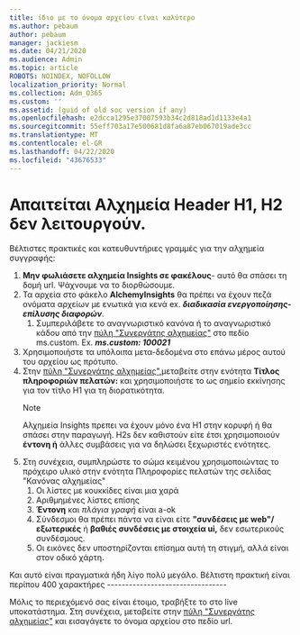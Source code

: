```yaml
---
title: ίδιο με το όνομα αρχείου είναι καλύτερο
ms.author: pebaum
author: pebaum
manager: jackiesm
ms.date: 04/21/2020
ms.audience: Admin
ms.topic: article
ROBOTS: NOINDEX, NOFOLLOW
localization_priority: Normal
ms.collection: Adm_O365
ms.custom: ''
ms.assetid: (guid of old soc version if any)
ms.openlocfilehash: e2dcca1295e37007593b34c2d818ad1d1133e4a1
ms.sourcegitcommit: 55eff703a17e500681d8fa6a87eb067019ade3cc
ms.translationtype: MT
ms.contentlocale: el-GR
ms.lasthandoff: 04/22/2020
ms.locfileid: "43676533"
---
```

# <a name="required-alchemy-header-h1-h2s-dont-work"></a>Απαιτείται Αλχημεία Header H1, H2 δεν λειτουργούν.
Βέλτιστες πρακτικές και κατευθυντήριες γραμμές για την αλχημεία συγγραφής:

1. **Μην φωλιάσετε αλχημεία Insights σε φακέλους**- αυτό θα σπάσει τη δομή url. Ψάχνουμε να το διορθώσουμε.
1. Τα αρχεία στο φάκελο **AlchemyInsights** θα πρέπει να έχουν πεζά ονόματα αρχείων με ενωτικά για κενά ex. ***διαδικασία ενεργοποίησης-επίλυσης διαφορών***.
    1. Συμπεριλάβετε το αναγνωριστικό κανόνα ή το αναγνωριστικό κάδου από την [πύλη "Συνεργάτης αλχημείας"](https://alchemyportal.azurewebsites.net) στο πεδίο ms.custom. Ex. ***ms.custom: 100021***
1. Χρησιμοποιήστε τα υπόλοιπα μετα-δεδομένα στο επάνω μέρος αυτού του αρχείου ως πρότυπο.
1. Στην [πύλη "Συνεργάτης αλχημείας",](https://alchemyportal.azurewebsites.net)μεταβείτε στην ενότητα **Τίτλος πληροφοριών πελατών:** και χρησιμοποιήστε το ως σημείο εκκίνησης για τον τίτλο H1 για τη διορατικότητα. 
    > [!NOTE]
    > Αλχημεία Insights πρεπει να έχουν μόνο ένα H1 στην κορυφή ή θα σπάσει στην παραγωγή. H2s δεν καθιστούν είτε έτσι χρησιμοποιούν **έντονη ή** άλλες συμβάσεις για να δηλώσει ξεχωριστές ενότητες.
1. Στη συνέχεια, συμπληρώστε το σώμα κειμένου χρησιμοποιώντας το πρόχειρο υλικό στην ενότητα Πληροφορίες πελατών της σελίδας "Κανόνας αλχημείας"
    1. Οι λίστες με κουκκίδες είναι μια χαρά
    1. Αριθμημένες λίστες επίσης
    1. **Έντονη** και *πλάγια γραφή* είναι a-ok
    1. Σύνδεσμοι θα πρέπει πάντα να είναι είτε **"συνδέσεις με web"/ εξωτερικές** ή **βαθιές συνδέσεις με στοιχεία ui,** δεν εσωτερικούς συνδέσμους.
    1. Οι εικόνες δεν υποστηρίζονται επίσημα αυτή τη στιγμή, αλλά είναι στον οδικό χάρτη.

Και αυτό είναι πραγματικά ήδη λίγο πολύ μεγάλο. Βέλτιστη πρακτική είναι περίπου 400 χαρακτήρες ---------------------------------

Μόλις το περιεχόμενό σας είναι έτοιμο, τραβήξτε το στο live υποκατάστημα. Στη συνέχεια, μεταβείτε στην [πύλη "Συνεργάτης αλχημείας"](https://alchemyportal.azurewebsites.net) και εισαγάγετε το όνομα αρχείου στο πεδίο url. 